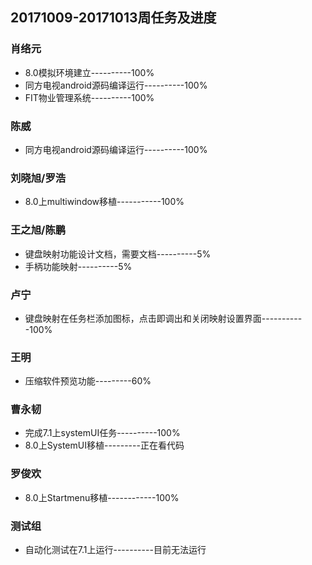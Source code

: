 ## 20171009-20171013周任务及进度

### 肖络元
- 8.0模拟环境建立----------100%
- 同方电视android源码编译运行----------100%
- FIT物业管理系统----------100%

### 陈威
- 同方电视android源码编译运行----------100%

### 刘晓旭/罗浩
- 8.0上multiwindow移植-----------100%

### 王之旭/陈鹏
- 键盘映射功能设计文档，需要文档----------5%
- 手柄功能映射----------5%

### 卢宁
- 键盘映射在任务栏添加图标，点击即调出和关闭映射设置界面-----------100%

### 王明
- 压缩软件预览功能---------60%

### 曹永韧
- 完成7.1上systemUI任务----------100%
- 8.0上SystemUI移植---------正在看代码

### 罗俊欢
- 8.0上Startmenu移植------------100%

### 测试组
- 自动化测试在7.1上运行----------目前无法运行
